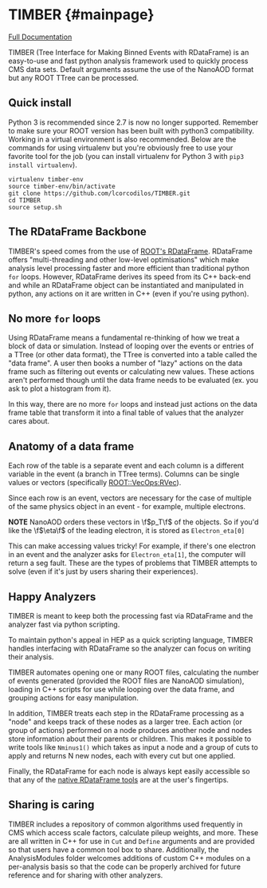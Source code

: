 # TIMBER {#mainpage}
[Full Documentation](https://lcorcodilos.github.io/TIMBER/)

TIMBER (Tree Interface for Making Binned Events with RDataFrame) is an easy-to-use and fast python analysis framework used to quickly process CMS data sets. 
Default arguments assume the use of the NanoAOD format but any ROOT TTree can be processed.

## Quick install
Python 3 is recommended since 2.7 is now no longer supported. Remember to make sure your 
ROOT version has been built with python3 compatibility.
Working in a virtual environment is also recommended. Below are the commands for using virtualenv but
you're obviously free to use your favorite tool for the job (you can install virtualenv for Python 3 with 
`pip3 install virtualenv`).

```
virtualenv timber-env
source timber-env/bin/activate
git clone https://github.com/lcorcodilos/TIMBER.git
cd TIMBER
source setup.sh
```

## The RDataFrame Backbone
TIMBER's speed comes from the use of 
[ROOT's RDataFrame](https://root.cern/doc/master/classROOT_1_1RDataFrame.html). 
RDataFrame offers "multi-threading and other low-level optimisations" which make analysis level
processing faster and more efficient than traditional python `for` loops. However,
RDataFrame derives its speed from its C++ back-end and while an RDataFrame object can be instantiated
and manipulated in python, any actions on it are written in C++ (even if you're using python).

## No more `for` loops
Using RDataFrame means a fundamental re-thinking of how we treat a block of data or simulation.
Instead of looping over the events or entries of a TTree (or other data format), the TTree is
converted into a table called the "data frame". A user then books a number of "lazy" actions on 
the data frame such as filtering out events or calculating new values. These actions aren't performed
though until the data frame needs to be evaluated (ex. you ask to plot a histogram from it). 

In this way, there are no more `for` loops and instead just actions on the data frame table that 
transform it into a final table of values that the analyzer cares about. 

## Anatomy of a data frame
Each row of the table is a separate event and each
column is a different variable in the event (a branch in TTree terms). Columns can be single values or
vectors (specifically [ROOT::VecOps:RVec](https://root.cern.ch/doc/v614/classROOT_1_1VecOps_1_1RVec.html)).

Since each row is an event, vectors are necessary for the case of multiple of the same physics object in 
an event - for example, multiple electrons. 

**NOTE** NanoAOD orders these vectors in \f$p_T\f$ of the objects. So if you'd like the \f$\eta\f$ of the leading electron, it is stored as `Electron_eta[0]`

This can make accessing values tricky! For example, if there's one electron in an event and the analyzer asks for `Electron_eta[1]`, the computer will return a seg fault. These are the types of problems that TIMBER attempts to solve (even if it's just by users sharing their experiences).

## Happy Analyzers
TIMBER is meant to keep both the processing fast via RDataFrame and the analyzer fast via python scripting.

To maintain python's appeal in HEP as a quick scripting language, TIMBER handles
interfacing with RDataFrame so the analyzer can focus on writing their analysis.

TIMBER automates opening one or many ROOT files, calculating the number of events generated 
(provided the ROOT files are NanoAOD simulation), loading in C++ scripts for use while looping over
the data frame, and grouping actions for easy manipulation.

In addition, TIMBER treats each step in the RDataFrame processing as a "node" and keeps track of these nodes as a larger tree. 
Each action (or group of actions) performed on a node produces another node and nodes store information about their parents or children. This makes it possible to write tools like `Nminus1()` which takes as input a node and a group of cuts to apply and returns N new nodes, each with every cut but one applied.

Finally, the RDataFrame for each node is always kept easily accessible so that any of the [native RDataFrame tools](https://root.cern/doc/master/classROOT_1_1RDataFrame.html) are at the user's fingertips.

## Sharing is caring
TIMBER includes a repository of common algorithms used frequently in CMS 
which access scale factors, calculate pileup weights, and more. These are all written 
in C++ for use in `Cut` and `Define` arguments and are provided so that users have a common tool box to share. 
Additionally, the AnalysisModules folder welcomes additions of custom C++ modules on a 
per-analysis basis so that the code can be properly archived for future reference and for sharing
with other analyzers.
